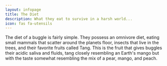 ```yaml
---
layout: infopage
title: The Diet
description: What they eat to survive in a harsh world...
icon: fas fa-utensils
---
```

The diet of a buggle is fairly simple. They possess an omnivore diet, eating small 
mammals that scatter around the planets floor, insects that live in the trees, and 
their favorite fruits called Tang. This is the fruit that gives buggles their acidic 
saliva and fluids, tang closely resembling an Earth's mango but with the taste somewhat 
resembling the mix of a pear, mango, and peach.
